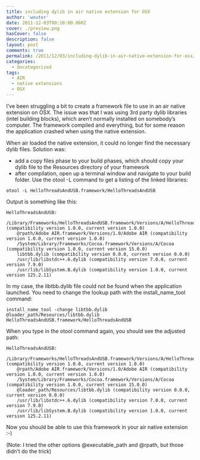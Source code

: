```yaml
---
title: including dylib in air native extension for OSX
author: 'wouter'
date: 2011-12-03T00:10:00.000Z
cover: ./preview.png
hasCover: false
description: false
layout: post
comments: true
permalink: /2011/12/03/including-dylib-in-air-native-extension-for-osx/
categories:
  - Uncategorized
tags:
  - AIR
  - native extensions
  - OSX
---
```

I’ve been struggling a bit to create a framework file to use in an air native extension on OSX. The issue was that I was using 3rd party dylib libraries (intel building blocks), which aren’t normally installed on somebody’s computer. The framework compiled and everything, but for some reason the application crashed when using the native extension.

When air loaded the native extension, it could no longer find the necessary dylib files. Solution was:

- add a copy files phase to your build phases, which should copy your dylib file to the Resources directory of your framework  
- after compilation, open up a terminal window and navigate to your build folder. Use the otool -L command to get a listing of the linked libraries:

```
otool -L HelloThreadsAndUSB.framework/HelloThreadsAndUSB
```

Output is something like this:

```
HelloThreadsAndUSB:
    /Library/Frameworks/HelloThreadsAndUSB.framework/Versions/A/HelloThreadsAndUSB (compatibility version 1.0.0, current version 1.0.0)
    @rpath/Adobe AIR.framework/Versions/1.0/Adobe AIR (compatibility version 1.0.0, current version 1.0.0)
    /System/Library/Frameworks/Cocoa.framework/Versions/A/Cocoa (compatibility version 1.0.0, current version 15.0.0)
    libtbb.dylib (compatibility version 0.0.0, current version 0.0.0)
    /usr/lib/libstdc++.6.dylib (compatibility version 7.0.0, current version 7.9.0)
    /usr/lib/libSystem.B.dylib (compatibility version 1.0.0, current version 125.2.11)
```

In my case, the libtbb.dylib file could not be found when the application launched. You need to change the lookup path with the install\_name\_tool command:

```
install_name_tool -change libtbb.dylib @loader_path/Resources/libtbb.dylib HelloThreadsAndUSB.framework/HelloThreadsAndUSB
```

When you type in the otool command again, you should see the adjusted path:

```
HelloThreadsAndUSB:
    /Library/Frameworks/HelloThreadsAndUSB.framework/Versions/A/HelloThreadsAndUSB (compatibility version 1.0.0, current version 1.0.0)
    @rpath/Adobe AIR.framework/Versions/1.0/Adobe AIR (compatibility version 1.0.0, current version 1.0.0)
    /System/Library/Frameworks/Cocoa.framework/Versions/A/Cocoa (compatibility version 1.0.0, current version 15.0.0)
    @loader_path/Resources/libtbb.dylib (compatibility version 0.0.0, current version 0.0.0)
    /usr/lib/libstdc++.6.dylib (compatibility version 7.0.0, current version 7.9.0)
    /usr/lib/libSystem.B.dylib (compatibility version 1.0.0, current version 125.2.11)
```

Now you should be able to use this framework in your air native extension :-)

(Note: I tried the other options @executable_path and @rpath, but those didn’t do the trick)